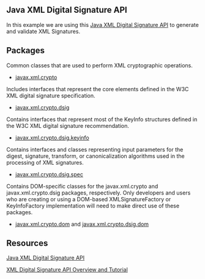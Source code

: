 ## Java XML Digital Signature API

In this example we are using this [Java XML Digital Signature API](https://docs.oracle.com/javase/8/docs/technotes/guides/security/xmldsig/XMLDigitalSignature.html) to generate and validate XML Signatures.

## Packages


Common classes that are used to perform XML cryptographic operations.

* [javax.xml.crypto](https://docs.oracle.com/javase/8/docs/api/javax/xml/crypto/package-summary.html)

 Includes interfaces that represent the core elements defined in the W3C XML digital signature specification.

* [javax.xml.crypto.dsig](https://docs.oracle.com/javase/8/docs/api/javax/xml/crypto/dsig/package-summary.html)

 Contains interfaces that represent most of the KeyInfo structures defined in the W3C XML digital signature recommendation.

* [javax.xml.crypto.dsig.keyinfo](https://docs.oracle.com/javase/8/docs/api/javax/xml/crypto/dsig/keyinfo/package-summary.html)

Contains interfaces and classes representing input parameters for the digest, signature, transform, or canonicalization algorithms used in the processing of XML signatures.

* [javax.xml.crypto.dsig.spec](https://docs.oracle.com/javase/8/docs/api/javax/xml/crypto/dsig/spec/package-summary.html)

Contains DOM-specific classes for the javax.xml.crypto and javax.xml.crypto.dsig packages, respectively. Only developers and users who are creating or using a DOM-based XMLSignatureFactory or KeyInfoFactory implementation will need to make direct use of these packages.

* [javax.xml.crypto.dom](https://docs.oracle.com/javase/8/docs/api/javax/xml/crypto/dom/package-summary.html) and [javax.xml.crypto.dsig.dom](https://docs.oracle.com/javase/8/docs/api/javax/xml/crypto/dsig/dom/package-summary.html)

## Resources

[Java XML Digital Signature API](https://docs.oracle.com/javase/8/docs/technotes/guides/security/xmldsig/XMLDigitalSignature.html)

[XML Digital Signature API Overview and Tutorial](https://docs.oracle.com/en/java/javase/17/security/java-xml-digital-signature-api-overview-and-tutorial.html)
